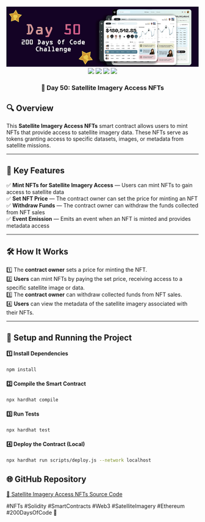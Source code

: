 <div align="center">
  <br />
  <img src="https://github.com/iamjohncaleb/200-Days-Of-Code-Challenge/blob/main/Thumbnails/the%20Day%2050.jpg" alt="Project Banner">

  <div>
    <img src="https://img.shields.io/badge/Built%20With-Hardhat-blue" />
    <img src="https://img.shields.io/badge/Solidity-0.8.21-purple" />
    <img src="https://img.shields.io/badge/Feature-NFTs-yellow" />
    <img src="https://img.shields.io/badge/Network-Ethereum-green" />
  </div>

  <h3 align="center">📅 Day 50: Satellite Imagery Access NFTs</h3>
</div>

## 🔍 **Overview**

This **Satellite Imagery Access NFTs** smart contract allows users to mint NFTs that provide access to satellite imagery data. These NFTs serve as tokens granting access to specific datasets, images, or metadata from satellite missions.

---

## 📜 **Key Features**
✅ **Mint NFTs for Satellite Imagery Access** — Users can mint NFTs to gain access to satellite data  
✅ **Set NFT Price** — The contract owner can set the price for minting an NFT  
✅ **Withdraw Funds** — The contract owner can withdraw the funds collected from NFT sales  
✅ **Event Emission** — Emits an event when an NFT is minted and provides metadata access  

---

## 🛠️ **How It Works**

1️⃣ The **contract owner** sets a price for minting the NFT.  
2️⃣ **Users** can mint NFTs by paying the set price, receiving access to a specific satellite image or data.  
3️⃣ The **contract owner** can withdraw collected funds from NFT sales.  
4️⃣ **Users** can view the metadata of the satellite imagery associated with their NFTs.

---

## 🚀 **Setup and Running the Project**

#### **1️⃣ Install Dependencies**
```bash
npm install
```

#### **2️⃣ Compile the Smart Contract**
```bash
npx hardhat compile
```

#### **3️⃣ Run Tests**
```bash
npx hardhat test
```

#### **4️⃣ Deploy the Contract (Local)**
```bash
npx hardhat run scripts/deploy.js --network localhost
```

## 🌐 **GitHub Repository**
[🔗 Satellite Imagery Access NFTs Source Code](https://github.com/your-repository-link)


#NFTs #Solidity #SmartContracts #Web3 #SatelliteImagery #Ethereum #200DaysOfCode 🚀
